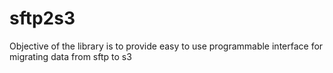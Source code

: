 # sftp2s3
Objective of the library is to provide easy to use programmable interface for migrating data from sftp to s3
